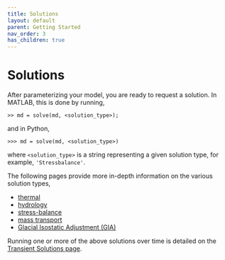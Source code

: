 ```yaml
---
title: Solutions
layout: default
parent: Getting Started
nav_order: 3
has_children: true
---
```


# Solutions
After parameterizing your model, you are ready to request a solution. In MATLAB, this is done by running,
````
>> md = solve(md, <solution_type>);
````
and in Python,
````
>>> md = solve(md, <solution_type>)
````
where `<solution_type>` is a string representing a given solution type, for example, `'Stressbalance'`.

The following pages provide more in-depth information on the various solution types,
- <a href="../using-issm/capabilities/thermal" target="_top">thermal</a>
- <a href="../using-issm/capabilities/hydrology" target="_top">hydrology</a>
- <a href="../using-issm/capabilities/stress-balance" target="_top">stress-balance</a>
- <a href="../using-issm/capabilities/mass-transport" target="_top">mass transport</a>
- <a href="../using-issm/capabilities/gia" target="_top">Glacial Isostatic Adjustment (GIA)</a>

Running one or more of the above solutions over time is detailed on the 
<a href="../using-issm/capabilities/transient" target="_top">Transient Solutions page</a>.

